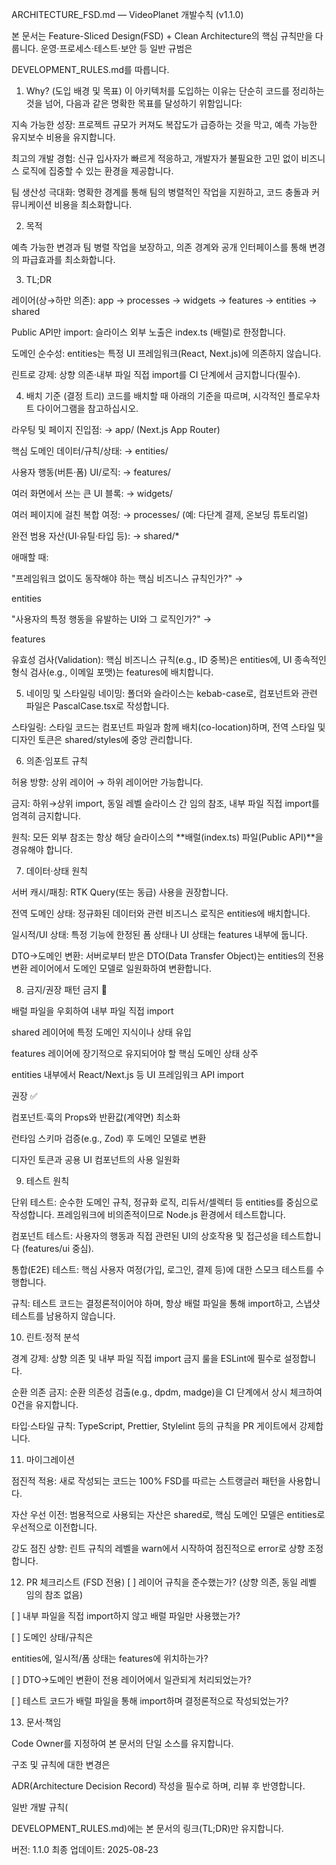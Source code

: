 ARCHITECTURE_FSD.md — VideoPlanet 개발수칙 (v1.1.0)

본 문서는 Feature-Sliced Design(FSD) + Clean Architecture의 핵심 규칙만을 다룹니다. 운영·프로세스·테스트·보안 등 일반 규범은 

DEVELOPMENT_RULES.md를 따릅니다.

1) Why? (도입 배경 및 목표)
이 아키텍처를 도입하는 이유는 단순히 코드를 정리하는 것을 넘어, 다음과 같은 명확한 목표를 달성하기 위함입니다:

지속 가능한 성장: 프로젝트 규모가 커져도 복잡도가 급증하는 것을 막고, 예측 가능한 유지보수 비용을 유지합니다.

최고의 개발 경험: 신규 입사자가 빠르게 적응하고, 개발자가 불필요한 고민 없이 비즈니스 로직에 집중할 수 있는 환경을 제공합니다.


팀 생산성 극대화: 명확한 경계를 통해 팀의 병렬적인 작업을 지원하고, 코드 충돌과 커뮤니케이션 비용을 최소화합니다.

2) 목적

예측 가능한 변경과 팀 병렬 작업을 보장하고, 의존 경계와 공개 인터페이스를 통해 변경의 파급효과를 최소화합니다.

3) TL;DR

레이어(상→하만 의존): app → processes → widgets → features → entities → shared 


Public API만 import: 슬라이스 외부 노출은 index.ts (배럴)로 한정합니다.

도메인 순수성: entities는 특정 UI 프레임워크(React, Next.js)에 의존하지 않습니다.


린트로 강제: 상향 의존·내부 파일 직접 import를 CI 단계에서 금지합니다(필수).

4) 배치 기준 (결정 트리)
코드를 배치할 때 아래의 기준을 따르며, 시각적인 플로우차트 다이어그램을 참고하십시오.


라우팅 및 페이지 진입점: → app/ (Next.js App Router) 


핵심 도메인 데이터/규칙/상태: → entities/<domain> 


사용자 행동(버튼·폼) UI/로직: → features/<feature> 


여러 화면에서 쓰는 큰 UI 블록: → widgets/<block> 


여러 페이지에 걸친 복합 여정: → processes/<flow> (예: 다단계 결제, 온보딩 튜토리얼) 


완전 범용 자산(UI·유틸·타입 등): → shared/* 


애매할 때: 

"프레임워크 없이도 동작해야 하는 핵심 비즈니스 규칙인가?" → 

entities 

"사용자의 특정 행동을 유발하는 UI와 그 로직인가?" → 

features 

유효성 검사(Validation): 핵심 비즈니스 규칙(e.g., ID 중복)은 entities에, UI 종속적인 형식 검사(e.g., 이메일 포맷)는 features에 배치합니다.

5) 네이밍 및 스타일링
네이밍: 폴더와 슬라이스는 kebab-case로, 컴포넌트와 관련 파일은 PascalCase.tsx로 작성합니다.

스타일링: 스타일 코드는 컴포넌트 파일과 함께 배치(co-location)하며, 전역 스타일 및 디자인 토큰은 shared/styles에 중앙 관리합니다.

6) 의존·임포트 규칙

허용 방향: 상위 레이어 → 하위 레이어만 가능합니다.


금지: 하위→상위 import, 동일 레벨 슬라이스 간 임의 참조, 내부 파일 직접 import를 엄격히 금지합니다.


원칙: 모든 외부 참조는 항상 해당 슬라이스의 **배럴(index.ts) 파일(Public API)**을 경유해야 합니다.

7) 데이터·상태 원칙

서버 캐시/패칭: RTK Query(또는 동급) 사용을 권장합니다.


전역 도메인 상태: 정규화된 데이터와 관련 비즈니스 로직은 entities에 배치합니다.


일시적/UI 상태: 특정 기능에 한정된 폼 상태나 UI 상태는 features 내부에 둡니다.


DTO→도메인 변환: 서버로부터 받은 DTO(Data Transfer Object)는 entities의 전용 변환 레이어에서 도메인 모델로 일원화하여 변환합니다.

8) 금지/권장 패턴
금지 🚫

배럴 파일을 우회하여 내부 파일 직접 import 


shared 레이어에 특정 도메인 지식이나 상태 유입 


features 레이어에 장기적으로 유지되어야 할 핵심 도메인 상태 상주 

entities 내부에서 React/Next.js 등 UI 프레임워크 API import

권장 ✅

컴포넌트·훅의 Props와 반환값(계약면) 최소화 

런타임 스키마 검증(e.g., Zod) 후 도메인 모델로 변환 

디자인 토큰과 공용 UI 컴포넌트의 사용 일원화 

9) 테스트 원칙

단위 테스트: 순수한 도메인 규칙, 정규화 로직, 리듀서/셀렉터 등 entities를 중심으로 작성합니다. 프레임워크에 비의존적이므로 Node.js 환경에서 테스트합니다.


컴포넌트 테스트: 사용자의 행동과 직접 관련된 UI의 상호작용 및 접근성을 테스트합니다 (features/ui 중심).


통합(E2E) 테스트: 핵심 사용자 여정(가입, 로그인, 결제 등)에 대한 스모크 테스트를 수행합니다.


규칙: 테스트 코드는 결정론적이어야 하며, 항상 배럴 파일을 통해 import하고, 스냅샷 테스트를 남용하지 않습니다.

10) 린트·정적 분석

경계 강제: 상향 의존 및 내부 파일 직접 import 금지 룰을 ESLint에 필수로 설정합니다.


순환 의존 금지: 순환 의존성 검출(e.g., dpdm, madge)을 CI 단계에서 상시 체크하여 0건을 유지합니다.


타입·스타일 규칙: TypeScript, Prettier, Stylelint 등의 규칙을 PR 게이트에서 강제합니다.

11) 마이그레이션

점진적 적용: 새로 작성되는 코드는 100% FSD를 따르는 스트랭글러 패턴을 사용합니다.


자산 우선 이전: 범용적으로 사용되는 자산은 shared로, 핵심 도메인 모델은 entities로 우선적으로 이전합니다.


강도 점진 상향: 린트 규칙의 레벨을 warn에서 시작하여 점진적으로 error로 상향 조정합니다.

12) PR 체크리스트 (FSD 전용)
[ ] 레이어 규칙을 준수했는가? (상향 의존, 동일 레벨 임의 참조 없음) 

[ ] 내부 파일을 직접 import하지 않고 배럴 파일만 사용했는가? 

[ ] 도메인 상태/규칙은 

entities에, 일시적/폼 상태는 features에 위치하는가? 

[ ] DTO→도메인 변환이 전용 레이어에서 일관되게 처리되었는가? 

[ ] 테스트 코드가 배럴 파일을 통해 import하며 결정론적으로 작성되었는가? 

13) 문서·책임

Code Owner를 지정하여 본 문서의 단일 소스를 유지합니다.

구조 및 규칙에 대한 변경은 

ADR(Architecture Decision Record) 작성을 필수로 하며, 리뷰 후 반영합니다.

일반 개발 규칙(

DEVELOPMENT_RULES.md)에는 본 문서의 링크(TL;DR)만 유지합니다.

버전: 1.1.0
최종 업데이트: 2025-08-23